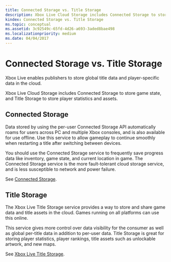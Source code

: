 ```yaml
---
title: Connected Storage vs. Title Storage
description: Xbox Live Cloud Storage includes Connected Storage to store game state, and Title Storage to store player statistics and assets.
kindex: Connected Storage vs. Title Storage
ms.topic: conceptual
ms.assetid: 3c92549c-65fd-4d26-a693-3aded8bae498
ms.localizationpriority: medium
ms.date: 04/04/2017
---
```


# Connected Storage vs. Title Storage

Xbox Live enables publishers to store global title data and player-specific data in the cloud.

Xbox Live Cloud Storage includes Connected Storage to store game state, and Title Storage to store player statistics and assets.


## Connected Storage

Data stored by using the per-user Connected Storage API automatically roams for users across PC and multiple Xbox consoles, and is also available for use offline.
Use this service to allow gameplay to continue smoothly when restarting a title after switching between devices.

You should use the Connected Storage service to frequently save progress data like inventory, game state, and current location in game.
The Connected Storage service is the more fault-tolerant cloud storage service, and is less susceptible to network and power failure.

See [Connected Storage](connected-storage/live-connected-storage-overview.md).


## Title Storage

The Xbox Live Title Storage service provides a way to store and share game data and title assets in the cloud.
Games running on all platforms can use this online.

This service gives more control over data visibility for the consumer as well as global per-title data in addition to per-user data.
Title Storage is great for storing player statistics, player rankings, title assets such as unlockable artwork, and new maps.

See [Xbox Live Title Storage](title-storage/live-title-storage-nav.md).
